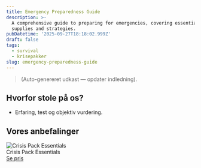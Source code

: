 ```yaml
---
title: Emergency Preparedness Guide
description: >-
  A comprehensive guide to preparing for emergencies, covering essential
  supplies and strategies.
pubDatetime: '2025-09-27T18:18:02.999Z'
draft: false
tags:
  - survival
  - krisepakker
slug: emergency-preparedness-guide
---
```

> (Auto-genereret udkast — opdater indledning).

## Hvorfor stole på os?
- Erfaring, test og objektiv vurdering.

## Vores anbefalinger


<!-- Auto: Affiliate-kort fra Products/SKUs -->

<div class="aff-card"><img src="abstract_15.png (https://v5.airtableusercontent.com/v3/u/45/45/1759010400000/kH4jldTcIH3AgxNkylkl-Q/ocitRC-pOtBnscRiQLjtVPCcvG4kOxAnMrZB7Dq25WCrFXp9PPkpiATz5ByLCcfRpENtU-cqPfts63cNtSy8NEKLy3uFmGGhL9VTolEs42N6SGagRy_auRqZ7HoUspGuw5QX3dj3JCN64avbN3v5tPBqRtUpbr7ydTQJ-A-dRI0/8gpLcuzGT0JbzcfWUCC1ZZW5d5EHP6eTXucZDdozqw8)" alt="Crisis Pack Essentials" class="aff-card__img" /><div class="aff-card__meta"><div class="aff-card__title">Crisis Pack Essentials</div><a class="aff-btn" href="https://affiliate.homeessentialsee62.com/deal789?utm_source=klartilalt&utm_medium=affiliate&subid=emergency-preparedness-guide-2025-09-27" rel="sponsored nofollow noopener" target="_blank">Se pris</a></div></div>

